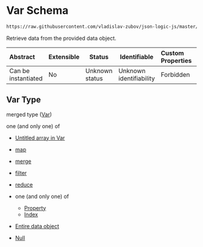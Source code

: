 # Var Schema

```txt
https://raw.githubusercontent.com/vladislav-zubov/json-logic-js/master/schemas/common/var.json
```

Retrieve data from the provided data object.


| Abstract            | Extensible | Status         | Identifiable            | Custom Properties | Additional Properties | Access Restrictions | Defined In                                         |
| :------------------ | ---------- | -------------- | ----------------------- | :---------------- | --------------------- | ------------------- | -------------------------------------------------- |
| Can be instantiated | No         | Unknown status | Unknown identifiability | Forbidden         | Allowed               | none                | [var.json](common/var.json "open original schema") |

## Var Type

merged type ([Var](var.md))

one (and only one) of

-   [Untitled array in Var](var-oneof-0.md "check type definition")
-   [map](var-oneof-map.md "check type definition")
-   [merge](var-oneof-merge.md "check type definition")
-   [filter](var-oneof-filter.md "check type definition")
-   [reduce](var-oneof-reduce.md "check type definition")
-   one (and only one) of

    -   [Property](pointer-oneof-property.md "check type definition")
    -   [Index](pointer-oneof-index.md "check type definition")
-   [Entire data object](var-oneof-entire-data-object.md "check type definition")
-   [Null](var-oneof-null.md "check type definition")
